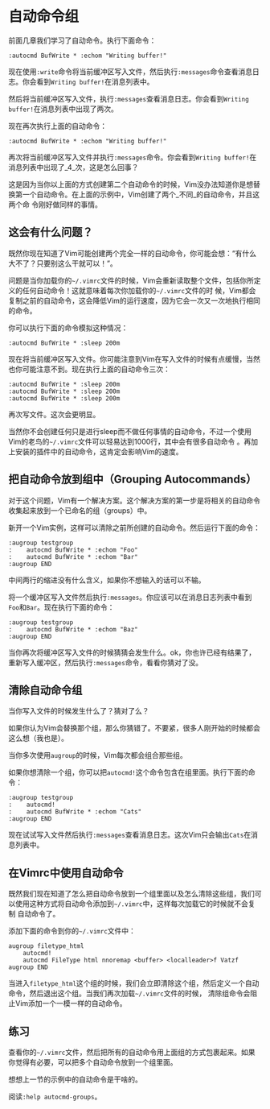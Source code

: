 # 自动命令组

前面几章我们学习了自动命令。执行下面命令：

    
    
    :autocmd BufWrite * :echom "Writing buffer!"

现在使用`:write`命令将当前缓冲区写入文件，然后执行`:messages`命令查看消息日志。你会看到`Writing buffer!`在消息列表中。

然后将当前缓冲区写入文件，执行`:messages`查看消息日志。你会看到`Writing buffer!`在消息列表中出现了两次。

现在再次执行上面的自动命令：

    
    
    :autocmd BufWrite * :echom "Writing buffer!"

再次将当前缓冲区写入文件并执行`:messages`命令。你会看到`Writing buffer!`在消息列表中出现了_4_次，这是怎么回事？

这是因为当你以上面的方式创建第二个自动命令的时候，Vim没办法知道你是想替换第一个自动命令。在上面的示例中，Vim创建了两个_不同_的自动命令，并且这两个命
令刚好做同样的事情。

## 这会有什么问题？

既然你现在知道了Vim可能创建两个完全一样的自动命令，你可能会想：“有什么大不了？只要别这么干就可以！”。

问题是当你加载你的`~/.vimrc`文件的时候，Vim会重新读取整个文件，包括你所定义的任何自动命令！这就意味着每次你加载你的`~/.vimrc`文件的时
候，Vim都会复制之前的自动命令，这会降低Vim的运行速度，因为它会一次又一次地执行相同的命令。

你可以执行下面的命令模拟这种情况：

    
    
    :autocmd BufWrite * :sleep 200m

现在将当前缓冲区写入文件。你可能注意到Vim在写入文件的时候有点缓慢，当然也你可能注意不到。现在执行上面的自动命令三次：

    
    
    :autocmd BufWrite * :sleep 200m
    :autocmd BufWrite * :sleep 200m
    :autocmd BufWrite * :sleep 200m

再次写文件。这次会更明显。

当然你不会创建任何只是进行sleep而不做任何事情的自动命令，不过一个使用Vim的老鸟的`~/.vimrc`文件可以轻易达到1000行，其中会有很多自动命令
。再加上安装的插件中的自动命令，这肯定会影响Vim的速度。

## 把自动命令放到组中（Grouping Autocommands）

对于这个问题，Vim有一个解决方案。这个解决方案的第一步是将相关的自动命令收集起来放到一个已命名的组（groups）中。

新开一个Vim实例，这样可以清除之前所创建的自动命令。然后运行下面的命令：

    
    
    :augroup testgroup
    :    autocmd BufWrite * :echom "Foo"
    :    autocmd BufWrite * :echom "Bar"
    :augroup END

中间两行的缩进没有什么含义，如果你不想输入的话可以不输。

将一个缓冲区写入文件然后执行`:messages`。你应该可以在消息日志列表中看到`Foo`和`Bar`。现在执行下面的命令：

    
    
    :augroup testgroup
    :    autocmd BufWrite * :echom "Baz"
    :augroup END

当你再次将缓冲区写入文件的时候猜猜会发生什么。ok，你也许已经有结果了，重新写入缓冲区，然后执行`:messages`命令，看看你猜对了没。

## 清除自动命令组

当你写入文件的时候发生什么了？猜对了么？

如果你认为Vim会替换那个组，那么你猜错了。不要紧，很多人刚开始的时候都会这么想（我也是）。

当你多次使用`augroup`的时候，Vim每次都会组合那些组。

如果你想清除一个组，你可以把`autocmd!`这个命令包含在组里面。执行下面的命令：

    
    
    :augroup testgroup
    :    autocmd!
    :    autocmd BufWrite * :echom "Cats"
    :augroup END

现在试试写入文件然后执行`:messages`查看消息日志。这次Vim只会输出`Cats`在消息列表中。

## 在Vimrc中使用自动命令

既然我们现在知道了怎么把自动命令放到一个组里面以及怎么清除这些组，我们可以使用这种方式将自动命令添加到`~/.vimrc`中，这样每次加载它的时候就不会复制
自动命令了。

添加下面的命令到你的`~/.vimrc`文件中：

    
    
    augroup filetype_html
        autocmd!
        autocmd FileType html nnoremap <buffer> <localleader>f Vatzf
    augroup END

当进入`filetype_html`这个组的时候，我们会立即清除这个组，然后定义一个自动命令，然后退出这个组。当我们再次加载`~/.vimrc`文件的时候，
清除组命令会阻止Vim添加一个一模一样的自动命令。

## 练习

查看你的`~/.vimrc`文件，然后把所有的自动命令用上面组的方式包裹起来。如果你觉得有必要，可以把多个自动命令放到一个组里面。

想想上一节的示例中的自动命令是干啥的。

阅读`:help autocmd-groups`。

